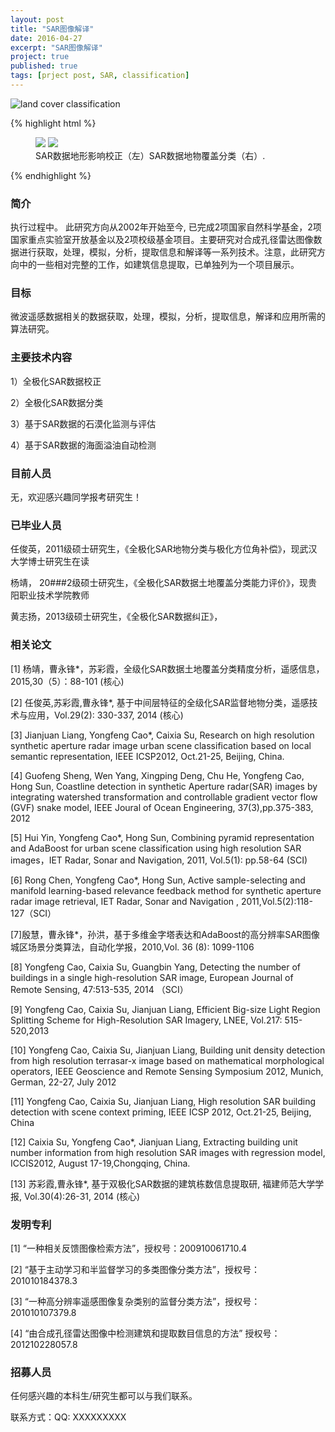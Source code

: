 ```yaml
---
layout: post
title: "SAR图像解译"
date: 2016-04-27
excerpt: "SAR图像解译"
project: true
published: true
tags: [prject post, SAR, classification]
---
```


![land cover classification](SARClassificaiton.png)

{% highlight html %}
<figure class="half">
	<img src="/images/Orthorectification.png">
	<img src="/images/SARClassificaiton.png">
	<figcaption>SAR数据地形影响校正（左）SAR数据地物覆盖分类（右）.</figcaption>
</figure>
{% endhighlight %}


### 简介 ###

执行过程中。
此研究方向从2002年开始至今, 已完成2项国家自然科学基金，2项国家重点实验室开放基金以及2项校级基金项目。主要研究对合成孔径雷达图像数据进行获取，处理，模拟，分析，提取信息和解译等一系列技术。注意，此研究方向中的一些相对完整的工作，如建筑信息提取，已单独列为一个项目展示。

### 目标 ###

微波遥感数据相关的数据获取，处理，模拟，分析，提取信息，解译和应用所需的算法研究。

### 主要技术内容 ### 

1）全极化SAR数据校正

2）全极化SAR数据分类

3）基于SAR数据的石漠化监测与评估

4）基于SAR数据的海面溢油自动检测


### 目前人员 ###

无，欢迎感兴趣同学报考研究生！


### 已毕业人员 ###

任俊英，2011级硕士研究生，《全极化SAR地物分类与极化方位角补偿》，现武汉大学博士研究生在读

杨靖，  20###2级硕士研究生，《全极化SAR数据土地覆盖分类能力评价》，现贵阳职业技术学院教师

黄志扬，2013级硕士研究生，《全极化SAR数据纠正》，


### 相关论文 ###

[1] 杨靖，曹永锋*，苏彩霞，全级化SAR数据土地覆盖分类精度分析，遥感信息，2015,30（5）：88-101 (核心)

[2] 任俊英,苏彩霞,曹永锋*, 基于中间层特征的全级化SAR监督地物分类，遥感技术与应用，Vol.29(2): 330-337, 2014  (核心)

[3] Jianjuan Liang, Yongfeng Cao*, Caixia Su, Research on high resolution synthetic aperture radar image urban scene classification based on local semantic representation, IEEE ICSP2012, Oct.21-25, Beijing, China.

[4] Guofeng Sheng, Wen Yang, Xingping Deng, Chu He, Yongfeng Cao, Hong Sun, Coastline detection in synthetic Aperture radar(SAR) images by integrating watershed transformation and controllable gradient vector flow (GVF) snake model, IEEE Joural of Ocean Engineering, 37(3),pp.375-383, 2012

[5] Hui Yin, Yongfeng Cao*, Hong Sun, Combining pyramid representation and AdaBoost for urban scene classification using high resolution SAR images，IET Radar, Sonar and Navigation, 2011, Vol.5(1): pp.58-64 (SCI) 

[6] Rong Chen, Yongfeng Cao*, Hong Sun, Active sample-selecting and manifold learning-based relevance feedback method for synthetic aperture radar image retrieval, IET Radar, Sonar and Navigation , 2011,Vol.5(2):118-127（SCI）

[7]殷慧，曹永锋*，孙洪，基于多维金字塔表达和AdaBoost的高分辨率SAR图像城区场景分类算法，自动化学报，2010,Vol. 36 (8): 1099-1106 

[8] Yongfeng Cao, Caixia Su, Guangbin Yang, Detecting the number of buildings in a single high-resolution SAR image, European Journal of Remote Sensing, 47:513-535, 2014 （SCI）

[9] Yongfeng Cao, Caixia Su, Jianjuan Liang, Efficient Big-size Light Region Splitting Scheme for High-Resolution SAR Imagery, LNEE, Vol.217: 515-520,2013

[10] Yongfeng Cao, Caixia Su, Jianjuan Liang, Building unit density detection from high resolution terrasar-x image based on mathematical morphological operators, IEEE Geoscience and Remote Sensing Symposium 2012, Munich, German, 22-27, July 2012 

[11] Yongfeng Cao, Caixia Su, Jianjuan Liang, High resolution SAR building detection with scene context priming, IEEE ICSP 2012, Oct.21-25, Beijing, China

[12] Caixia Su, Yongfeng Cao*, Jianjuan Liang, Extracting building unit number information from high resolution SAR images with regression model, ICCIS2012, August 17-19,Chongqing, China.

[13] 苏彩霞,曹永锋*, 基于双极化SAR数据的建筑栋数信息提取研, 福建师范大学学报, Vol.30(4):26-31, 2014  (核心)


### 发明专利 ###

[1] “一种相关反馈图像检索方法”，授权号：200910061710.4

[2] “基于主动学习和半监督学习的多类图像分类方法”，授权号：201010184378.3

[3] “一种高分辨率遥感图像复杂类别的监督分类方法”，授权号：201010107379.8

[4] “由合成孔径雷达图像中检测建筑和提取数目信息的方法” 授权号：201210228057.8


### 招募人员 ###

任何感兴趣的本科生/研究生都可以与我们联系。

联系方式：QQ: XXXXXXXXX